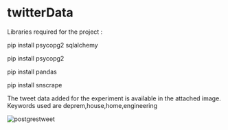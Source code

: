 # twitterData

Libraries required for the project :

pip install psycopg2 sqlalchemy

pip install psycopg2

pip install pandas

pip install snscrape


The tweet data added for the experiment is available in the attached image. Keywords used are deprem,house,home,engineering

![postgrestweet](https://user-images.githubusercontent.com/75034756/195929296-45198a88-38ba-4e0c-b64f-d76a8252a608.PNG)
